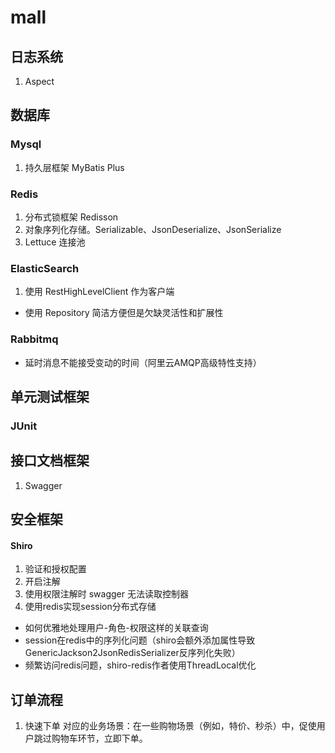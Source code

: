 # mall

## 日志系统
1. Aspect

## 数据库
### Mysql
1. 持久层框架 MyBatis Plus

### Redis
1. 分布式锁框架 Redisson
2. 对象序列化存储。Serializable、JsonDeserialize、JsonSerialize
3. Lettuce 连接池

### ElasticSearch
1. 使用 RestHighLevelClient 作为客户端

- 使用 Repository 简洁方便但是欠缺灵活性和扩展性

### Rabbitmq
- 延时消息不能接受变动的时间（阿里云AMQP高级特性支持）

## 单元测试框架
### JUnit

## 接口文档框架
1. Swagger

## 安全框架
#### Shiro
1. 验证和授权配置
2. 开启注解
3. 使用权限注解时 swagger 无法读取控制器
4. 使用redis实现session分布式存储

- 如何优雅地处理用户-角色-权限这样的关联查询
- session在redis中的序列化问题（shiro会额外添加属性导致GenericJackson2JsonRedisSerializer反序列化失败）
- 频繁访问redis问题，shiro-redis作者使用ThreadLocal优化


## 订单流程
1. 快速下单
对应的业务场景：在一些购物场景（例如，特价、秒杀）中，促使用户跳过购物车环节，立即下单。


